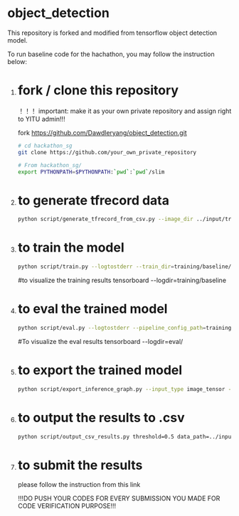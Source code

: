 # object_detection

This repository is forked and modified from tensorflow object detection model. 

To run baseline code for the hachathon, you may follow the instruction below:

1) # fork / clone this repository      
    ！！！ important: make it as your own private repository and assign right to YITU admin!!! 
    
    fork https://github.com/Dawdleryang/object_detection.git
    
    ``` bash
    # cd hackathon_sg
    git clone https://github.com/your_own_private_repository 
    ```

    ``` bash
    # From hackathon_sg/
    export PYTHONPATH=$PYTHONPATH:`pwd`:`pwd`/slim
    ```
   

2) # to generate tfrecord data

    ``` bash
    python script/generate_tfrecord_from_csv.py --image_dir ../input/training/images/ --output_path ../input/yitu --csv_file ../input/training/train_label.csv --validation_set_size 500
    ```

3) # to train the model 

    ``` bash 
    python script/train.py --logtostderr --train_dir=training/baseline/ --pipeline_config_path=training/baseline.config
    ```
   #to visualize the training results
      tensorboard --logdir=training/baseline
     
4) # to eval the trained model 

    ``` bash 
    python script/eval.py --logtostderr --pipeline_config_path=training/baseline.config --checkpoint_dir=training/baseline --eval_dir=training/baseline
    ```
    
   #To visualize the eval results
      tensorboard --logdir=eval/

5) # to export the trained model 

    ``` bash
    python script/export_inference_graph.py --input_type image_tensor --pipeline_config_path training/baseline.config   --trained_checkpoint_prefix training/baseline/model.ckpt-20000 --output_directory output/
    ```
    
6) # to output the results to .csv

    ``` bash
    python script/output_csv_results.py threshold=0.5 data_path=../input/testing/images/ model_path=output/frozen_inference_graph.pb output_path=output/submission.csv label_map=../input/label_map.pbtxt
    ```
        
7) # to submit the results 
    please follow the instruction from this link

    !!!DO PUSH YOUR CODES FOR EVERY SUBMISSION YOU MADE FOR CODE VERIFICATION PURPOSE!!!



    
 
